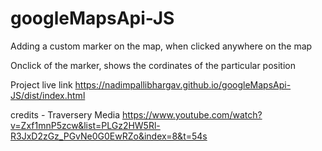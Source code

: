 # googleMapsApi-JS
Adding a custom marker on the map, when clicked anywhere on the map

Onclick of the marker, shows the cordinates of the particular position

Project live link https://nadimpallibhargav.github.io/googleMapsApi-JS/dist/index.html


credits - Traversery Media https://www.youtube.com/watch?v=Zxf1mnP5zcw&list=PLGz2HW5Rl-R3JxD2zGz_PGvNe0G0EwRZo&index=8&t=54s
